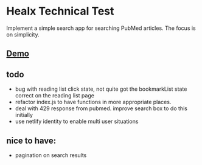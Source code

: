 # Healx Technical Test

Implement a simple search app for searching PubMed articles. The focus is on simplicity.

## [Demo](https://healx.akmiller.co.uk/)

## todo

- bug with reading list click state, not quite got the bookmarkList state correct on the reading list page
- refactor index.js to have functions in more appropriate places.
- deal with 429 response from pubmed. improve search box to do this initially
- use netlify identity to enable multi user situations

## nice to have:

- pagination on search results

